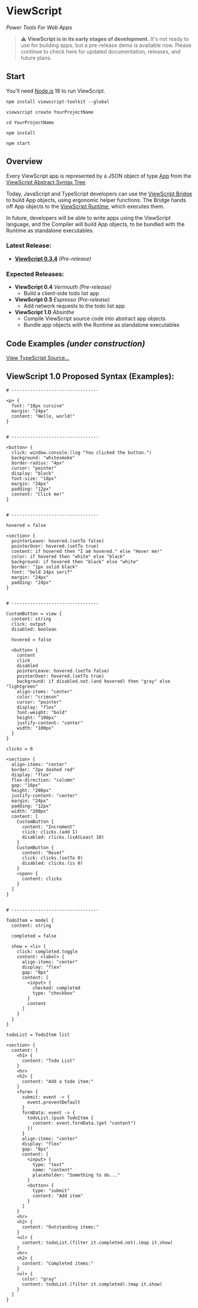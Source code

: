# ViewScript

_Power Tools For Web Apps_

> ⚠️ **ViewScript is in its early stages of development.** It's not ready to use for building apps, but a pre-release demo is available now. Please continue to check here for updated documentation, releases, and future plans.

## Start

You'll need [Node.js](https://nodejs.org/) 18 to run ViewScript.

```
npm install viewscript-toolkit --global

viewscript create YourProjectName

cd YourProjectName

npm install

npm start
```

## Overview

Every ViewScript app is represented by a JSON object of type [App](https://github.com/alexyuly/ViewScript-Runtime/blob/main/lib/abstract.ts#L90) from the [ViewScript Abstract Syntax Tree](https://github.com/alexyuly/ViewScript-Runtime/blob/main/lib/abstract.ts).

Today, JavaScript and TypeScript developers can use the [ViewScript Bridge](https://github.com/alexyuly/ViewScript-Bridge) to build App objects, using ergonomic helper functions. The Bridge hands off App objects to the [ViewScript Runtime](https://github.com/alexyuly/ViewScript-Runtime), which executes them.

In future, developers will be able to write apps using the ViewScript language, and the Compiler will build App objects, to be bundled with the Runtime as standalone executables.

### Latest Release:

- [**ViewScript 0.3.4**](https://github.com/alexyuly/ViewScript/releases/tag/v0.3.4) _(Pre-release)_

### Expected Releases:

- **ViewScript 0.4** _Vermouth_ _(Pre-release)_
  - Build a client-side todo list app
- **ViewScript 0.5** _Espresso_ _(Pre-release)_
  - Add network requests to the todo list app
- **ViewScript 1.0** _Absinthe_
  - Compile ViewScript source code into abstract app objects
  - Bundle app objects with the Runtime as standalone executables

## Code Examples _(under construction)_

[View TypeScript Source...](https://github.com/alexyuly/ViewScript-Toolkit/tree/main/examples/bridge/src)

## ViewScript 1.0 Proposed Syntax (Examples):

```
# ---------------------------------

<p> {
  font: "18px cursive"
  margin: "24px"
  content: "Hello, world!"
}


# ---------------------------------

<button> {
  click: window.console.(log "You clicked the button.")
  background: "whitesmoke"
  border-radius: "4px"
  cursor: "pointer"
  display: "block"
  font-size: "18px"
  margin: "24px"
  padding: "12px"
  content: "Click me!"
}


# ---------------------------------

hovered = false

<section> {
  pointerLeave: hovered.(setTo false)
  pointerOver: hovered.(setTo true)
  content: if hovered then "I am hovered." else "Hover me!"
  color: if hovered then "white" else "black"
  background: if hovered then "black" else "white"
  border: "1px solid black"
  font: "bold 24px serif"
  margin: "24px"
  padding: "24px"
}


# ---------------------------------

CustomButton = view {
  content: string
  click: output
  disabled: boolean

  hovered = false

  <button> {
    content
    click
    disabled
    pointerLeave: hovered.(setTo false)
    pointerOver: hovered.(setTo true)
    background: if disabled.not.(and hovered) then "gray" else "lightgreen"
    align-items: "center"
    color: "crimson"
    cursor: "pointer"
    display: "flex"
    font-weight: "bold"
    height: "100px"
    justify-content: "center"
    width: "100px"
  }
}

clicks = 0

<section> {
  align-items: "center"
  border: "2px dashed red"
  display: "flex"
  flex-direction: "column"
  gap: "16px"
  height: "200px"
  justify-content: "center"
  margin: "24px"
  padding: "12px"
  width: "200px"
  content: [
    CustomButton {
      content: "Increment"
      click: clicks.(add 1)
      disabled: clicks.(isAtLeast 10)
    }
    CustomButton {
      content: "Reset"
      click: clicks.(setTo 0)
      disabled: clicks.(is 0)
    }
    <span> {
      content: clicks
    }
  ]
}


# ---------------------------------

TodoItem = model {
  content: string

  completed = false

  show = <li> {
    click: completed.toggle
    content: <label> {
      align-items: "center"
      display: "flex"
      gap: "8px"
      content: [
        <input> {
          checked: completed
          type: "checkbox"
        }
        content
      ]
    }
  }
}

todoList = TodoItem list

<section> {
  content: [
    <h1> {
      content: "Todo List"
    }
    <hr>
    <h2> {
      content: "Add a todo item:"
    }
    <form> {
      submit: event -> {
        event.preventDefault
      }
      formData: event -> {
        todoList.(push TodoItem {
          content: event.formData.(get "content")
        })
      }
      align-items: "center"
      display: "flex"
      gap: "8px"
      content: [
        <input> {
          type: "text"
          name: "content"
          placeholder: "Something to do..."
        }
        <button> {
          type: "submit"
          content: "Add item"
        }
      ]
    }
    <hr>
    <h2> {
      content: "Outstanding items:"
    }
    <ul> {
      content: todoList.(filter it.completed.not).(map it.show)
    }
    <hr>
    <h2> {
      content: "Completed items:"
    }
    <ul> {
      color: "gray"
      content: todoList.(filter it.completed).(map it.show)
    }
  ]
}


```

